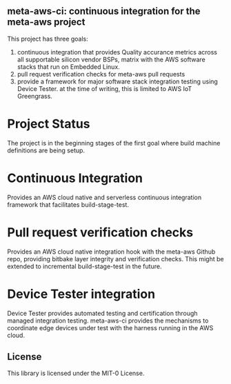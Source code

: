 ## meta-aws-ci: continuous integration for the meta-aws project

This project has three goals:

1. continuous integration that provides Quality accurance metrics
   across all supportable silicon vendor BSPs, matrix with the AWS
   software stacks that run on Embedded Linux.
2. pull request verification checks for meta-aws pull requests
3. provide a framework for major software stack integration testing
   using Device Tester. at the time of writing, this is limited to AWS
   IoT Greengrass.

# Project Status

The project is in the beginning stages of the first goal where build
machine definitions are being setup.

# Continuous Integration

Provides an AWS cloud native and serverless continuous integration
framework that facilitates build-stage-test.

# Pull request verification checks

Provides an AWS cloud native integration hook with the meta-aws Github
repo, providing bitbake layer integrity and verification checks. This
might be extended to incremental build-stage-test in the future.

# Device Tester integration

Device Tester provides automated testing and certification through
managed integration testing. meta-aws-ci provides the mechanisms to
coordinate edge devices under test with the harness running in the AWS
cloud.

## License

This library is licensed under the MIT-0 License.

